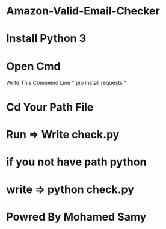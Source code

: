 # Amazon-Valid-Email-Checker
# Install Python 3 
# Open Cmd 
Write This Commend Line " pip install requests "
# Cd Your Path File
# Run => Write check.py
# if you not have path python
# write => python check.py
# Powred By Mohamed Samy 
